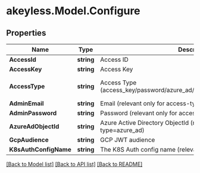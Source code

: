 # akeyless.Model.Configure
## Properties

Name | Type | Description | Notes
------------ | ------------- | ------------- | -------------
**AccessId** | **string** | Access ID | [optional] 
**AccessKey** | **string** | Access Key | [optional] 
**AccessType** | **string** | Access Type (access_key/password/azure_ad/saml/oidc/ldap/aws_iam/gcp/k8s) | [optional] [default to "access_key"]
**AdminEmail** | **string** | Email (relevant only for access-type&#x3D;password) | [optional] 
**AdminPassword** | **string** | Password (relevant only for access-type&#x3D;password) | [optional] 
**AzureAdObjectId** | **string** | Azure Active Directory ObjectId (relevant only for access-type&#x3D;azure_ad) | [optional] 
**GcpAudience** | **string** | GCP JWT audience | [optional] 
**K8sAuthConfigName** | **string** | The K8S Auth config name (relevant only for access-type&#x3D;k8s) | [optional] 

[[Back to Model list]](../README.md#documentation-for-models) [[Back to API list]](../README.md#documentation-for-api-endpoints) [[Back to README]](../README.md)

